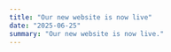 ```yaml
---
title: "Our new website is now live"
date: "2025-06-25"
summary: "Our new website is now live."
---
```

